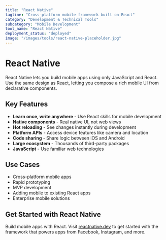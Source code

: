 ```yaml
---
title: "React Native"
tagline: "Cross-platform mobile framework built on React"
category: "Development & Technical Tools"
subcategory: "Mobile Development"
tool_name: "React Native"
deployment_status: "deployed"
image: "/images/tools/react-native-placeholder.jpg"
---
```


# React Native

React Native lets you build mobile apps using only JavaScript and React. Use the same design as React, letting you compose a rich mobile UI from declarative components.

## Key Features

- **Learn once, write anywhere** - Use React skills for mobile development
- **Native components** - Real native UI, not web views
- **Hot reloading** - See changes instantly during development
- **Platform APIs** - Access device features like camera and location
- **Code sharing** - Share logic between iOS and Android
- **Large ecosystem** - Thousands of third-party packages
- **JavaScript** - Use familiar web technologies

## Use Cases

- Cross-platform mobile apps
- Rapid prototyping
- MVP development
- Adding mobile to existing React apps
- Enterprise mobile solutions

## Get Started with React Native

Build mobile apps with React. Visit [reactnative.dev](https://reactnative.dev) to get started with the framework that powers apps from Facebook, Instagram, and more.